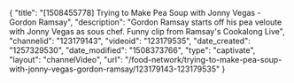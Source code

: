 {
    "title": "[1508455778] Trying to Make Pea Soup with Jonny Vegas - Gordon Ramsay",
    "description": "Gordon Ramsay starts off his pea veloute with Jonny Vegas as sous chef. Funny clip from Ramsay's Cookalong Live",
    "channelid": "123179143",
    "videoid": "123179535",
    "date_created": "1257329530",
    "date_modified": "1508373766",
    "type": "captivate",
    "layout": "channelVideo",
    "url": "\/food-network\/trying-to-make-pea-soup-with-jonny-vegas-gordon-ramsay\/123179143-123179535"
}